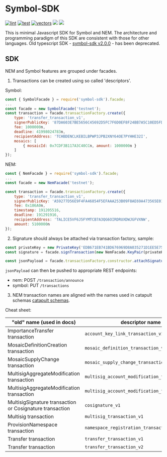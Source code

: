 # Symbol-SDK

[![lint][sdk-javascript-lint]][sdk-javascript-job] [![test][sdk-javascript-test]][sdk-javascript-job] [![vectors][sdk-javascript-vectors]][sdk-javascript-job] [![][sdk-javascript-cov]][sdk-javascript-cov-link] [![][sdk-javascript-package]][sdk-javascript-package-link]

[sdk-javascript-job]: https://jenkins.symboldev.com/blue/organizations/jenkins/Symbol%2Fgenerated%2Fsymbol%2Fjavascript/activity?branch=dev
[sdk-javascript-lint]: https://jenkins.symboldev.com/buildStatus/icon?job=Symbol%2Fgenerated%2Fsymbol%2Fjavascript%2Fdev%2F&config=sdk-javascript-lint
[sdk-javascript-test]: https://jenkins.symboldev.com/buildStatus/icon?job=Symbol%2Fgenerated%2Fsymbol%2Fjavascript%2Fdev%2F&config=sdk-javascript-test
[sdk-javascript-vectors]: https://jenkins.symboldev.com/buildStatus/icon?job=Symbol%2Fgenerated%2Fsymbol%2Fjavascript%2Fdev%2F&config=sdk-javascript-vectors
[sdk-javascript-cov]: https://codecov.io/gh/symbol/symbol/branch/dev/graph/badge.svg?token=SSYYBMK0M7&flag=sdk-javascript
[sdk-javascript-cov-link]: https://codecov.io/gh/symbol/symbol/tree/dev/sdk/javascript
[sdk-javascript-package]: https://img.shields.io/npm/v/symbol-sdk
[sdk-javascript-package-link]: https://www.npmjs.com/package/symbol-sdk

This is minimal Javascript SDK for Symbol and NEM.
The architecture and programming paradigm of this SDK are consistent with those for other languages.
Old typescript SDK - [symbol-sdk v2.0.0](https://www.npmjs.com/package/symbol-sdk/v/2.0.0) - has been deprecated.

## SDK

NEM and Symbol features are grouped under facades.

1. Transactions can be created using so called 'descriptors'.

Symbol:

```javascript
const { SymbolFacade } = require('symbol-sdk').facade;
...
const facade = new SymbolFacade('testnet');
const transaction = facade.transactionFactory.create({
	type: 'transfer_transaction_v1',
	signerPublicKey: '87DA603E7BE5656C45692D5FC7F6D0EF8F24BB7A5C10ED5FDA8C5CFBC49FCBC8',
	fee: 1000000n,
	deadline: 41998024783n,
	recipientAddress: 'TCHBDENCLKEBILBPWP3JPB2XNY64OE7PYHHE32I',
	mosaics: [
		{ mosaicId: 0x7CDF3B117A3C40CCn, amount: 1000000n }
	]
});
```

NEM:

```javascript
const { NemFacade } = require('symbol-sdk').facade;
...
const facade = new NemFacade('testnet');

const transaction = facade.transactionFactory.create({
	type: 'transfer_transaction_v1',
	signerPublicKey: 'A59277D56E9F4FA46854F5EFAAA253B09F8AE69A473565E01FD9E6A738E4AB74',
	fee: 0x186A0n,
	timestamp: 191205516,
	deadline: 191291916,
	recipientAddress: 'TALICE5VF6J5FYMTCB7A3QG6OIRDRUXDWJGFVXNW',
	amount: 5100000n
});
```

2. Signature should always be attached via transaction factory, sample:
```javascript
const privateKey = new PrivateKey('EDB671EB741BD676969D8A035271D1EE5E75DF33278083D877F23615EB839FEC');
const signature = facade.signTransaction(new NemFacade.KeyPair(privateKey), transaction);

const jsonPayload = facade.transactionFactory.constructor.attachSignature(transaction, signature);
```

`jsonPayload` can then be pushed to appropriate REST endpoints:
 * nem: POST `/transaction/announce`
 * symbol: PUT `/transactions`

3. NEM transaction names are aligned with the names used in catapult schemas [catapult schemas](catbuffer/schemas).

Cheat sheet:

| "old" name (used in docs) | descriptor name                                |
|--- |------------------------------------------------|
| ImportanceTransfer transaction | `account_key_link_transaction_v1`              |
| MosaicDefinitionCreation transaction | `mosaic_definition_transaction_v1`             |
| MosaicSupplyChange transaction | `mosaic_supply_change_transaction_v1`          |
| MultisigAggregateModification transaction | `multisig_account_modification_transaction_v1` |
| MultisigAggregateModification transaction | `multisig_account_modification_transaction_v2` |
| MultisigSignature transaction or Cosignature transaction | `cosignature_v1`                               |
| Multisig transaction | `multisig_transaction_v1`                      |
| ProvisionNamespace transaction | `namespace_registration_transaction_v1`        |
| Transfer transaction | `transfer_transaction_v1`                      |
| Transfer transaction | `transfer_transaction_v2`                      |
